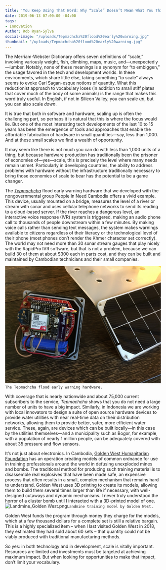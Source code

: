 ```yaml
---
title: 'You Keep Using That Word: Why “Scale” Doesn’t Mean What You Think It Means'
date: 2019-06-13 07:00:00 -04:00
tags:
- Innovation
Author: Rob Ryan-Sylva
social-image: "/uploads/Tepmachcha%20flood%20early%20warning.jpg"
thumbnail: "/uploads/Tepmachcha%20flood%20early%20warning.jpg"
---
```


The Merriam-Webster Dictionary offers seven definitions of “scale,” involving variously weight, fish, climbing, maps, music, and—unexpectedly—lumber. Notably, none of these meanings is a synonym for “to embiggen,” the usage favored in the tech and development worlds. In these environments, which share little else, taking something “to scale” always seems to evoke Carl Sagan-esque notions of quantity. What this reductionist approach to vocabulary loses (in addition to small stiff plates that cover much of the body of some animals) is the range that makes this word truly useful. In English, if not in Silicon Valley, you can scale *up*, but you can also scale *down*.

<!--more-->

It is true that both in software and hardware, scaling up is often the challenging part, so perhaps it is natural that this is where the focus would lie. But one of the most interesting tech developments of the last 10 to 15 years has been the emergence of tools and approaches that enable the affordable fabrication of hardware in small quantities—say, less than 1,000. And at these small scales we find a wealth of opportunity.

It may seem like there is not much you can do with less than 1,000 units of a thing, but because hardware production has traditionally been the prisoner of economies of—yes—scale, this is precisely the level where many needs remain unmet. Particularly in developing countries, the ability to address problems with hardware without the infrastructure traditionally necessary to bring those economies of scale to bear has the potential to be a game changer.

The *[Tepmachcha](https://github.com/DAI-Maker-Lab/tepmachcha)* flood early warning hardware that we developed with the nongovernmental group People In Need Cambodia offers a vivid example. This device, usually mounted on a bridge, measures the level of a river or stream with sonar and uses cellular telephone networks to send its reading to a cloud-based server. If the river reaches a dangerous level, an interactive voice response (IVR) system is triggered, making an audio phone call to thousands of people downstream within a few minutes. By making voice calls rather than sending text messages, the system makes warnings available to citizens regardless of their literacy or the technological level of their phone (most phones don’t render the Khmer character set correctly). The world may not need more than 30 sonar stream gauges that play nicely with the RapidPro IVR software, but that is not a problem, because we can build 30 of them at about $300 each in parts cost, and they can be built and maintained by Cambodian technicians and their small companies.

![Tepmachcha flood early warning.jpg](/uploads/Tepmachcha%20flood%20early%20warning.jpg)`The Tepmachcha flood early warning hardware.`

With coverage that is nearly nationwide and about 75,000 current subscribers to the service, *Tepmachcha* shows that you do not need a large number of units to have a big impact. Similarly, in Indonesia we are working with local innovators to design a suite of open source hardware devices to provide water utilities with near real-time data on their distribution networks, allowing them to provide better, safer, more efficient water service. These, again, are devices which can be built locally—in this case by the utilities themselves—and a municipality such as Bogor, for example, with a population of nearly 1 million people, can be adequately covered with about 35 pressure and flow sensors.

It’s not just about electronics. In Cambodia, [Golden West Humanitarian Foundation](http://goldenwesthf.org/) has an operation creating models of common ordnance for use in training professionals around the world in defusing unexploded mines and bombs. The traditional method for producing such training material is to disassemble real explosives that have been made safe, an expensive process that often results in a small, complex mechanism that remains hard to understand. Golden West uses 3D printing to create its models, allowing them to build them several times larger than life if necessary, with well-designed cutaways and dynamic mechanisms. I never truly understood the horror of a cluster bomb until I interacted with a 3D-printed model of one.
![Landmine_Golden West.png](/uploads/Landmine_Golden%20West.png)`Landmine training model by Golden West.`

Golden West funds the program through money they charge for the models, which at a few thousand dollars for a complete set is still a relative bargain. This is a highly specialized item – when I last visited Golden West in 2018, they estimated they had sold about 60 sets – that quantity could not be viably produced with traditional manufacturing methods.

So yes: in both technology and in development, scale is vitally important. Resources are limited and investments must be targeted at achieving maximum impact. But when looking for opportunities to make that impact, don’t limit your vocabulary.
